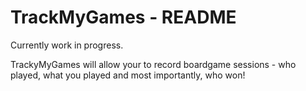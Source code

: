 # TrackMyGames - README

Currently work in progress.

TrackyMyGames will allow your to record boardgame sessions - who played, what you played and most importantly, who won!






